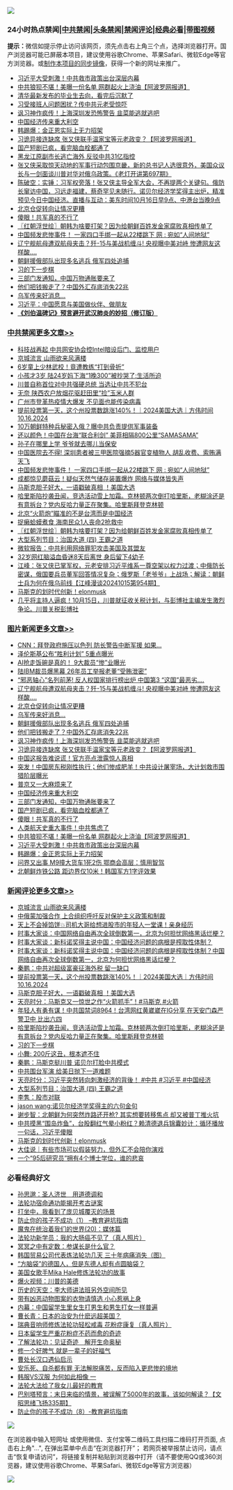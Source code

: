 ![](https://raw.githubusercontent.com/jsvpn/jsproxy/dev/64photo/fqnews-qr.jpg)

<div id="tt">
<h3>24小时热点禁闻|<a href="#%E4%B8%AD%E5%85%B1%E7%A6%81%E9%97%BB%E6%9B%B4%E5%A4%9A%E6%96%87%E7%AB%A0">中共禁闻</a>|<a href="#%E5%9B%BE%E7%89%87%E6%96%B0%E9%97%BB%E6%9B%B4%E5%A4%9A%E6%96%87%E7%AB%A0">头条禁闻</a>|<a href="#%E6%96%B0%E9%97%BB%E8%AF%84%E8%AE%BA%E6%9B%B4%E5%A4%9A%E6%96%87%E7%AB%A0">禁闻评论|<a href="#%E5%BF%85%E7%9C%8B%E7%BB%8F%E5%85%B8%E5%A5%BD%E6%96%87">经典必看</a>|<a href="https://696153.xyz/3" target="_blank">带图视频</a></h3>
<div><b>提示：</b>微信如提示停止访问该网页，须先点击右上角三个点，选择浏览器打开。国产浏览器可能已屏蔽本项目，建议使用谷歌Chrome、苹果Safari、微软Edge等官方浏览器。或<a href="%E5%88%B6%E4%BD%9Cgit%E7%A6%81%E9%97%BB%E9%95%9C%E5%83%8F.md">制作本项目的同步镜像</a>，获得一个新的网址来推广。</div>
<ul>

<li><a href="/topimagenews/20241016/2102309.md">习近平大受刺激！中共救市政策出台深层内幕</a></li>
<li><a href="/topimagenews/20241016/2102341.md">中共狼狈不堪！美曝一份名单 网群起火上浇油【阿波罗网报道】</a></li>
<li><a href="/cnnews/20241016/2102318.md">清华最新发布的毕业生去向，看完后沉默了</a></li>
<li><a href="/baitai/20241016/2102350.md">习受接班人问题困扰？传中共元老受惊吓</a></li>
<li><a href="/topimagenews/20241016/2102444.md">讽习神作疯传！上海深圳发恐怖警告 韭菜能逃就逃吧</a></li>
<li><a href="/topimagenews/20241016/2102389.md">中国经济传来重大利空</a></li>
<li><a href="/topimagenews/20241016/2102294.md">韩踢爆：金正恩实际上无力招架</a></li>
<li><a href="/topimagenews/20241016/2102435.md">习诡异接连缺席 张又侠联手温家宝等元老政变？【阿波罗网报道】</a></li>
<li><a href="/topimagenews/20241016/2102361.md">国产短剧已疯，看完脑血栓都通了</a></li>
<li><a href="/cbnews/20241016/2102287.md">黑龙江原副市长逃亡海外 反驳中共31亿指控</a></li>
<li><a href="/sohnews/20241016/2102500.md">张又侠采取惊天动地的军事行动包围京畿，新的总书记人选很意外，美国众议长与一剑面谈川普对华对俄乌政策。《老灯开讲第697期》</a></li>
<li><a href="/sohnews/20241016/2102540.md">陈破空：实锤：习军权旁落！张又侠主导全军大会，不再提两个关键句。俄防长窜访中国，习远走福建，蔡奇罕见未随行。诺贝尔经济学奖得主出炉，精准预见今日中国经济。直播与互动：美东时间10月16日早9点、中港台当晚9点</a></li>
<li><a href="/topimagenews/20241016/2102484.md">北京仓促转向让情况更糟</a></li>
<li><a href="/topimagenews/20241016/2102360.md">傻眼！共军真的不行了</a></li>
<li><a href="/cbnews/20241016/2102464.md">〖红朝浮世绘〗朝韩为啥要打架？因为给朝鲜百姓发金家腐败真相传单了</a></li>
<li><a href="/cbnews/20241016/2102568.md">中国频发悲惨事件！ 一家四口手绑一起从22楼跳下 网 : 宛如“人间地狱”</a></li>
<li><a href="/topimagenews/20241016/2102485.md">辽宁舰航母遭双航母夹击？歼-15与美战机缠斗! 央视曝中美对峙 惨遭网友这样酸....</a></li>
<li><a href="/topimagenews/20241016/2102446.md">朝鲜援俄部队出现多名逃兵 俄军四处追捕</a></li>
<li><a href="/comments/20241016/2102539.md">习的下一步棋</a></li>
<li><a href="/topimagenews/20241016/2102388.md">三部门发通知，中国万物通胀要来了</a></li>
<li><a href="/topimagenews/20241016/2102445.md">他们把钱搬走了？中国外汇存底消失22兆</a></li>
<li><a href="/topimagenews/20241016/2102483.md">乌军传来好消息…</a></li>
<li><a href="/headline/20241016/2102482.md">习近平：中国愿意与美国做伙伴、做朋友</a></li>
<li><b><a href="/comments/20200207/1272816.md" target="_blank">《刘伯温碑记》预言避开武汉肺炎的妙招（修订版）</a></b></li>
</ul>
</div>

<div class="catlist">
<h3><a href="/cbnews/" target="_blank">中共禁闻</a><span><a href="/cbnews/" target="_blank" rel="nofollow">更多文章>></a></span></h3>
<ul>
<li><a href="/cbnews/20241017/2102688.md" target="_blank">科技战再起 中共网安协会控Intel暗设后门、监控用户</a></li>
<li><a href="/comments/20241017/2102680.md" target="_blank">京城流言 山雨欲来风满楼</a></li>
<li><a href="/cbnews/20241017/2102659.md" target="_blank">6岁童上少林武校！竟遭教练“打到骨折”</a></li>
<li><a href="/cbnews/20241017/2102658.md" target="_blank">小孩才3岁 陆24岁妈下海“1晚300”被抄哭了:生活所迫</a></li>
<li><a href="/cbnews/20241016/2102592.md" target="_blank">川普自称首位对中共强硬总统 当选让中共不犯台</a></li>
<li><a href="/cbnews/20241016/2102591.md" target="_blank">无奈 陕西农户放烟花驱赶田里“捡”玉米人群</a></li>
<li><a href="/cbnews/20241016/2102590.md" target="_blank">广州市登革热疫情大爆发 不见面也能传染病毒</a></li>
<li><a href="/comments/20241016/2102588.md" target="_blank">提前投票第一天，这个州投票数跳涨140%！｜2024美国大选｜方伟时间 10.16.2024</a></li>
<li><a href="/cbnews/20241016/2102573.md" target="_blank">10万朝鲜特种兵秘密入俄？曝中共负责提供军事装备</a></li>
<li><a href="/cbnews/20241016/2102572.md" target="_blank">还以颜色！中国在台海“联合利剑” 美菲相隔800公里“SAMASAMA”</a></li>
<li><a href="/cbnews/20241016/2102570.md" target="_blank">孙子在哪里上学 爷爷就去哪儿当保安</a></li>
<li><a href="/cbnews/20241016/2102569.md" target="_blank">中国医院去不得! 深圳患者被三甲医院强摘5器官变植物人 胡乱收费、索贿满天飞</a></li>
<li><a href="/cbnews/20241016/2102568.md" target="_blank">中国频发悲惨事件！ 一家四口手绑一起从22楼跳下 网 : 宛如“人间地狱”</a></li>
<li><a href="/cbnews/20241016/2102567.md" target="_blank">成都惊见蘑菇云！疑似天然气储存装置爆炸 网络与媒体皆失声</a></li>
<li><a href="/comments/20241016/2102553.md" target="_blank">马斯克胆子好大，一语戳破真相 ！美国大选</a></li>
<li><a href="/comments/20241016/2102541.md" target="_blank">哈里斯陷抄袭丑闻，竞选活动雪上加霜。克林顿两次倒打哈里斯，老糊涂还是有意拆台？党内反哈力量正在聚集。哈里斯拜登克林顿</a></li>
<li><a href="/cbnews/20241016/2102486.md" target="_blank">北京“火箭炮”瞄准的不是台湾而是中国经济</a></li>
<li><a href="/cbnews/20241016/2102470.md" target="_blank">捉癞蛤蟆煮食 海南民众1人丧命2抢救中</a></li>
<li><a href="/cbnews/20241016/2102464.md" target="_blank">〖红朝浮世绘〗朝韩为啥要打架？因为给朝鲜百姓发金家腐败真相传单了</a></li>
<li><a href="/comments/20241016/2102461.md" target="_blank">大型系列节目：治国大道 (四) 王霸之道</a></li>
<li><a href="/cbnews/20241016/2102448.md" target="_blank">微软报告：中共利用网络罪犯攻击美国及其盟友</a></li>
<li><a href="/cbnews/20241016/2102447.md" target="_blank">32岁网红脑溢血昏迷8天后离世 身后留下4幼子</a></li>
<li><a href="/cbnews/20241016/2102443.md" target="_blank">江峰：张又侠已掌军权，元老安排习近平维系一尊空架以权力过渡；中俄防长密谋，俄国要兵员董军回答情况复杂；俄罗斯「老爷爷」上战场；解读：朝鲜士兵为何在俄乌前线【江峰漫谈20241015第954期】</a></li>
<li><a href="/comments/20241016/2102421.md" target="_blank">马斯克的划时代创新！elonmusk</a></li>
<li><a href="/comments/20241016/2102402.md" target="_blank">几乎将主持人逼疯！10月15日，川普就征收关税计划，与彭博社主编发生激烈争论。川普关税彭博社</a></li>

</ul>
</div>
<div class="catlist">
<h3><a href="/topimagenews/" target="_blank">图片新闻</a><span><a href="/topimagenews/" target="_blank" rel="nofollow">更多文章>></a></span></h3>
<ul>
<li><a href="/topimagenews/20241017/2102672.md" target="_blank">CNN：拜登政府施压以色列 防长警告中断军援 如果&#8230;</a></li>
<li><a href="/topimagenews/20241017/2102657.md" target="_blank">泽伦斯基公布“胜利计划” 5重点曝光</a></li>
<li><a href="/topimagenews/20241016/2102612.md" target="_blank">AI抢走饭碗是真的！ 9大裁员“惨”业曝光</a></li>
<li><a href="/topimagenews/20241016/2102611.md" target="_blank">陆IBM裁员爆黑幕 26年员工举报老董“受贿泄密”</a></li>
<li><a href="/topimagenews/20241016/2102589.md" target="_blank">“邪恶轴心”名列前茅! 反人权国家排行榜出炉 中国第3 “这国”最恶劣….</a></li>
<li><a href="/topimagenews/20241016/2102485.md" target="_blank">辽宁舰航母遭双航母夹击？歼-15与美战机缠斗! 央视曝中美对峙 惨遭网友这样酸&#8230;.</a></li>
<li><a href="/topimagenews/20241016/2102484.md" target="_blank">北京仓促转向让情况更糟</a></li>
<li><a href="/topimagenews/20241016/2102483.md" target="_blank">乌军传来好消息…</a></li>
<li><a href="/topimagenews/20241016/2102446.md" target="_blank">朝鲜援俄部队出现多名逃兵 俄军四处追捕</a></li>
<li><a href="/topimagenews/20241016/2102445.md" target="_blank">他们把钱搬走了？中国外汇存底消失22兆</a></li>
<li><a href="/topimagenews/20241016/2102444.md" target="_blank">讽习神作疯传！上海深圳发恐怖警告 韭菜能逃就逃吧</a></li>
<li><a href="/topimagenews/20241016/2102435.md" target="_blank">习诡异接连缺席 张又侠联手温家宝等元老政变？【阿波罗网报道】</a></li>
<li><a href="/topimagenews/20241016/2102434.md" target="_blank">中国这报告难说谎！官方亮点泄露惊人真相</a></li>
<li><a href="/topimagenews/20241016/2102412.md" target="_blank">突发！中国房东税刚性执行；他们惨成肥羊！中共设计屠宰场，大计划救市围猎阶层曝光</a></li>
<li><a href="/topimagenews/20241016/2102390.md" target="_blank">普京又一大麻烦来了</a></li>
<li><a href="/topimagenews/20241016/2102389.md" target="_blank">中国经济传来重大利空</a></li>
<li><a href="/topimagenews/20241016/2102388.md" target="_blank">三部门发通知，中国万物通胀要来了</a></li>
<li><a href="/topimagenews/20241016/2102361.md" target="_blank">国产短剧已疯，看完脑血栓都通了</a></li>
<li><a href="/topimagenews/20241016/2102360.md" target="_blank">傻眼！共军真的不行了</a></li>
<li><a href="/topimagenews/20241016/2102359.md" target="_blank">人类航天史重大事件！中共焦虑了</a></li>
<li><a href="/topimagenews/20241016/2102341.md" target="_blank">中共狼狈不堪！美曝一份名单 网群起火上浇油【阿波罗网报道】</a></li>
<li><a href="/topimagenews/20241016/2102309.md" target="_blank">习近平大受刺激！中共救市政策出台深层内幕</a></li>
<li><a href="/topimagenews/20241016/2102294.md" target="_blank">韩踢爆：金正恩实际上无力招架</a></li>
<li><a href="/topimagenews/20241016/2102217.md" target="_blank">问界又出事 M9撞大货车1死2伤 鄂商会高层：慎用智驾</a></li>
<li><a href="/topimagenews/20241015/2102167.md" target="_blank">北朝鲜炸铁公路 距边界仅10米！韩国军方1字评效果</a></li>

</ul>
</div>
<div class="catlist">
<h3><a href="/comments/" target="_blank">新闻评论</a><span><a href="/comments/" target="_blank" rel="nofollow">更多文章>></a></span></h3>
<ul>
<li><a href="/comments/20241017/2102680.md" target="_blank">京城流言 山雨欲来风满楼</a></li>
<li><a href="/comments/20241017/2102675.md" target="_blank">中俄蒙加强合作 上合组织呼吁反对保护主义政策和制裁</a></li>
<li><a href="/comments/20241016/2102638.md" target="_blank">天上不会掉馅饼💥司机大哥给想进股市的年轻人一堂课！亲身经历</a></li>
<li><a href="/comments/20241016/2102622.md" target="_blank">时事大家谈：中国网络自由再次全球倒数第一，北京为何担忧网络黑话烂梗？</a></li>
<li><a href="/comments/20241016/2102621.md" target="_blank">时事大家谈：新科诺奖得主说中国：中国经济问题的病根是榨取性体制？</a></li>
<li><a href="/comments/20241016/2102607.md" target="_blank">时事大家谈：新科诺奖得主说中国：中国经济问题的病根是榨取性体制？中国网络自由再次全球倒数第一，北京为何担忧网络黑话烂梗？</a></li>
<li><a href="/comments/20241016/2102598.md" target="_blank">秦鹏：中共对超级富豪征海外税 留一缺口</a></li>
<li><a href="/comments/20241016/2102588.md" target="_blank">提前投票第一天，这个州投票数跳涨140%！｜2024美国大选｜方伟时间 10.16.2024</a></li>
<li><a href="/comments/20241016/2102553.md" target="_blank">马斯克胆子好大，一语戳破真相 ！美国大选</a></li>
<li><a href="/comments/20241016/2102546.md" target="_blank">天亮时分：马斯克又一惊世之作“火箭抓手”！#马斯克 #火箭</a></li>
<li><a href="/comments/20241016/2102545.md" target="_blank">年轻人有勇有谋！中共国禁词8964！台湾网红黄崴崴在IG分享 在天安门森严警卫中 比出六四</a></li>
<li><a href="/comments/20241016/2102541.md" target="_blank">哈里斯陷抄袭丑闻，竞选活动雪上加霜。克林顿两次倒打哈里斯，老糊涂还是有意拆台？党内反哈力量正在聚集。哈里斯拜登克林顿</a></li>
<li><a href="/comments/20241016/2102539.md" target="_blank">习的下一步棋</a></li>
<li><a href="/comments/20241016/2102493.md" target="_blank">小舞: 200斤这丑，根本遮不住</a></li>
<li><a href="/comments/20241016/2102475.md" target="_blank">秦鹏：马斯克挺川普 诺贝尔打脸中共模式</a></li>
<li><a href="/comments/20241016/2102474.md" target="_blank">中共围台军演 给美日抛下一道难题</a></li>
<li><a href="/comments/20241016/2102468.md" target="_blank">天亮时分：习近平突然转向刺激经济的背後！ #中共 #习近平 #中国经济</a></li>
<li><a href="/comments/20241016/2102461.md" target="_blank">大型系列节目：治国大道 (四) 王霸之道</a></li>
<li><a href="/comments/20241016/2102454.md" target="_blank">李隽：股市对联</a></li>
<li><a href="/comments/20241016/2102453.md" target="_blank">jason wang:诺贝尔经济学奖得主的六句金句</a></li>
<li><a href="/comments/20241016/2102452.md" target="_blank">谢步智：北朝鲜为何突然炸路还开枪? 其实想要转移焦点 却又被普丁推火坑</a></li>
<li><a href="/comments/20241016/2102424.md" target="_blank">中共摸黑“围岛炸鱼”，台股翻红气晕小粉红？赖清德退兵锦囊妙计：循环播放一句话，习近平傻眼</a></li>
<li><a href="/comments/20241016/2102421.md" target="_blank">马斯克的划时代创新！elonmusk</a></li>
<li><a href="/comments/20241016/2102416.md" target="_blank">大佳说｜有些市场可以假装努力，但外汇不会陪你演戏</a></li>
<li><a href="/comments/20241016/2102415.md" target="_blank">一个“95后研究员”拥有4个博士学位，谁的悲哀</a></li>

</ul>
</div>

<div class="catlist">
<h3>必看经典好文</h3>
<ul>
<li><a href="/comments/20210216/1488350.md" target="_blank">孙思邈：圣人济世　用道德调和</a></li>
<li><a href="/tculture/20121025/73079.md" target="_blank">法轮功宿命通功能揭开考古谜案</a></li>
<li><a href="/comments/20201015/1414242.md" target="_blank">打坐中，我看到了庞贝城覆灭的场景</a></li>
<li><a href="/lifebaike/20230916/1934424.md" target="_blank">防止你的孩子不成功（1） &#8211;教育避坑指南</a></li>
<li><a href="/comments/20180725/976787.md" target="_blank">魔鬼在统治着我们的世界(20)：媒体篇</a></li>
<li><a href="/comments/20210905/1619324.md" target="_blank">法轮功新学员：我的大肠癌不见了（真人照片）</a></li>
<li><a href="/tculture/20200812/1378929.md" target="_blank">冥冥之中有定数：参谋长是什么官？</a></li>
<li><a href="/comments/20230427/1875415.md" target="_blank">韩国贸易公司代表炼法轮功几天 三十年病痛消失（图）</a></li>
<li><a href="/comments/20220129/1685716.md" target="_blank">“方脑袋”的德国人，但是东德人却有点圆脑袋？</a></li>
<li><a href="/comments/20200114/1258532.md" target="_blank">美国女歌手Mika Hale修炼法轮功的故事</a></li>
<li><a href="/comments/20240416/2025464.md" target="_blank">爆火视频：川普的美德</a></li>
<li><a href="/tculture/20121025/73064.md" target="_blank">历史的天空：李大师讲法班另外空间所见</a></li>
<li><a href="/lifebaike/20180811/984246.md" target="_blank">带有凶恶动物图案的衣物请慎选 小心惹祸上身</a></li>
<li><a href="/comments/20240126/1992876.md" target="_blank">内幕：中国留学生里女生打男生和男生打女一样普遍</a></li>
<li><a href="/taiwannews/20221015/1797413.md" target="_blank">曹长青：日本的治安为什麽远超美国？</a></li>
<li><a href="/comments/20210907/1620306.md" target="_blank">瑞典音响师修炼法轮功轻松戒毒 花粉症康复（真人照片）</a></li>
<li><a href="/comments/20210324/1511732.md" target="_blank">日本留学生严重花粉症不药而愈的奇迹</a></li>
<li><a href="/comments/20200307/1289968.md" target="_blank">了解法轮功：见证奇迹　解开生命奥秘</a></li>
<li><a href="/funmedia/20200713/1359909.md" target="_blank">修一个好脾气 就是一辈子的好福气</a></li>
<li><a href="/comments/20230417/1873184.md" target="_blank">曹处长汉口遇仙启示</a></li>
<li><a href="/topimagenews/20180409/925880.md" target="_blank">安乐死、自杀都有罪 无法解脱痛苦，反而陷入更悲惨的境地</a></li>
<li><a href="/bannedvideo/20220228/1697982.md" target="_blank">韩服VS汉服 为何如此相像 一</a></li>
<li><a href="/cbnews/20200516/1329218.md" target="_blank">法轮大法给了我女儿最好的教育</a></li>
<li><a href="/sohnews/20240322/2015902.md" target="_blank">巴别塔预言：末日来临的情景，被误解了5000年的故事，该如何解读？【文昭思绪飞扬335期】</a></li>
<li><a href="/comments/20230923/1937654.md" target="_blank">防止你的孩子不成功（8）-教育避坑指南</a></li>

</ul>
</div>

![](https://raw.githubusercontent.com/jsvpn/jsproxy/dev/64photo/fqnews-qr.jpg)

在浏览器中输入短网址 或使用微信、支付宝等二维码工具扫描二维码打开页面, 点击右上角"...", 在弹出菜单中点击“在浏览器打开”； 若网页被举报禁止访问，请点击“恢复申请访问”，将链接复制并粘贴到浏览器中打开（请不要使用QQ或360浏览器，建议使用谷歌Chrome、苹果Safari、微软Edge等官方浏览器）

![](https://raw.githubusercontent.com/jsvpn/jsproxy/dev/64photo/wx.jpg)